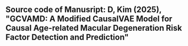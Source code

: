 ## Source code of Manusript: D, Kim (2025), "GCVAMD: A Modified CausalVAE Model for Causal Age-related Macular Degeneration Risk Factor Detection and Prediction"
